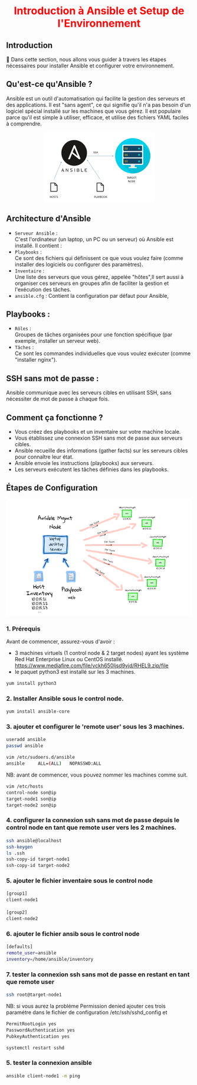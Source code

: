 <h1 align="center" style="color: red;">Introduction à Ansible et Setup de l'Environnement</h1>

## Introduction
👋 Dans cette section, nous allons vous guider à travers les étapes nécessaires pour installer Ansible et configurer votre environnement.

## Qu'est-ce qu'Ansible ?
Ansible est un outil d'automatisation qui facilite la gestion des serveurs et des applications. Il est "sans agent", ce qui signifie qu'il n'a pas besoin d'un logiciel spécial installé sur les machines que vous gérez. Il est populaire parce qu'il est simple à utiliser, efficace, et utilise des fichiers YAML faciles à comprendre.
<p align="center">
  <img src="images/Capture.JPG" alt="cap" style="width: 300px;"/>
</p>  

## Architecture d'Ansible
- `Serveur Ansible` :  
C'est l'ordinateur (un laptop, un PC ou un serveur) où Ansible est installé. Il contient :
- `Playbooks` :  
Ce sont des fichiers qui définissent ce que vous voulez faire (comme installer des logiciels ou configurer des paramètres).
- `Inventaire` :  
Une liste des serveurs que vous gérez, appelée "hôtes",Il sert aussi à organiser ces serveurs en groupes afin de faciliter la gestion et l'exécution des tâches.
-  `ansible.cfg` : Contient la configuration par défaut pour Ansible, 

## Playbooks :

- `Rôles` :  
Groupes de tâches organisées pour une fonction spécifique (par exemple, installer un serveur web).
- `Tâches` :  
 Ce sont les commandes individuelles que vous voulez exécuter (comme "installer nginx").

## SSH sans mot de passe : 
Ansible communique avec les serveurs cibles en utilisant SSH, sans nécessiter de mot de passe à chaque fois.

## Comment ça fonctionne ?
- Vous créez des playbooks et un inventaire sur votre machine locale.
- Vous établissez une connexion SSH sans mot de passe aux serveurs cibles.
- Ansible recueille des informations (gather facts) sur les serveurs cibles pour connaître leur état.
- Ansible envoie les instructions (playbooks) aux serveurs.
- Les serveurs exécutent les tâches définies dans les playbooks.

## Étapes de Configuration
<p align="center">
  <img src="images/ansible.png" alt="cap" style="width: 700px;"/>
</p>  

### 1. Prérequis
Avant de commencer, assurez-vous d'avoir :
- 3 machines virtuels (1 control node & 2 target nodes) ayant les système Red Hat Enterprise Linux ou CentOS installé.
https://www.mediafire.com/file/vckh650ljsd9vjd/RHEL9.zip/file
- le paquet python3 est installé sur les 3 machines.
```bash
yum install python3
```

### 2. Installer Ansible sous le control node.
```bash
yum install ansible-core
```
### 3. ajouter et configurer le 'remote user' sous les 3 machines.
```bash
useradd ansible
passwd ansible
```
```bash
vim /etc/sudoers.d/ansible
ansible     ALL=(ALL) 	NOPASSWD:ALL
```

NB: avant de commencer, vous pouvez nommer les machines comme suit.

```bash
vim /etc/hosts
control-node son@ip
target-node1 son@ip
target-node2 son@ip

```
### 4. configurer la connexion ssh sans mot de passe depuis le control node en tant que remote user vers les 2 machines.
```bash
ssh ansible@localhost
ssh-keygen
ls .ssh
ssh-copy-id target-node1
ssh-copy-id target-node2
```
### 5. ajouter le fichier inventaire sous le control node
```bash
[group1]
client-node1

[group2]
client-node2
```
### 6. ajouter le fichier ansib sous le control node
```bash
[defaults]
remote_user=ansible
inventory=/home/ansible/inventory
```

### 7. tester la connexion ssh sans mot de passe en restant en tant que remote user
```bash
ssh root@target-node1
```
NB: si vous aurez la probléme Permission denied ajouter ces trois paramétre dans le fichier de configuration /etc/ssh/sshd_config et 
```bash
PermitRootLogin yes
PasswordAuthentication yes
PubkeyAuthentication yes
```
```bash
systemctl restart sshd
```
### 5. tester la connexion ansible
```bash
ansible client-node1 -m ping
```


